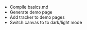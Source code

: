 
* Compile basics.md
* Generate demo page
* Add tracker to demo pages
* Switch canvas to to dark/light mode


